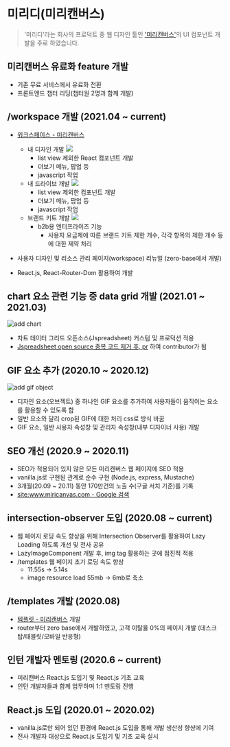 # 미리디(미리캔버스)

> '미리디'라는 회사의 프로덕트 중 웹 디자인 툴인 ['미리캔버스'](http://www.miricanvas.com/design)의 UI 컴포넌트 개발을 주로 하였습니다.

## 미리캔버스 유료화 feature 개발

- 기존 무료 서비스에서 유료화 전환
- 프론트엔드 챕터 리딩(챕터원 2명과 함께 개발)

## /workspace 개발 (2021.04 ~ current)

- [워크스페이스 - 미리캔버스](http://www.miricanvas.com/workspace)

  - 내 디자인 개발
    ![](https://tva1.sinaimg.cn/large/008i3skNgy1gxjaqd5bang30go0afb29.gif)
    - list view 제외한 React 컴포넌트 개발
    - 더보기 메뉴, 팝업 등
    - javascript 작업
  - 내 드라이브 개발
    ![](https://tva1.sinaimg.cn/large/008i3skNgy1gxjar3x4bcg30go0afdrn.gif)
    - list view 제외한 컴포넌트 개발
    - 더보기 메뉴, 팝업 등
    - javascript 작업
  - 브랜드 키트 개발
    ![](https://tva1.sinaimg.cn/large/008i3skNgy1gxjazli8cbg30go0afn2h.gif)
    - b2b용 엔터프라이즈 기능
      - 사용자 요금제에 따른 브랜드 키트 제한 개수, 각각 항목의 제한 개수 등에 대한 제약 처리

- 사용자 디자인 및 리소스 관리 페이지(workspace) 리뉴얼 (zero-base에서 개발)
- React.js, React-Router-Dom 활용하여 개발

## chart 요소 관련 기능 중 data grid 개발 (2021.01 ~ 2021.03)

![add chart](https://tva1.sinaimg.cn/large/008i3skNgy1gxj9e4nhtgg30go0afh30.gif)

- 차트 데이터 그리드 오픈소스(Jspreadsheet) 커스텀 및 프로덕션 적용
- [Jspreadsheet open source 중복 코드 제거 후, pr](https://jhlee910609.github.io/til_everything/docs/me/Open%20source%20contribution#jspread-sheet) 하여 contributor가 됨

## GIF 요소 추가 (2020.10 ~ 2020.12)

![add gif object](https://tva1.sinaimg.cn/large/008i3skNgy1gxj9jabiuug30go0afnpd.gif)

- 디자인 요소(오브젝트) 중 하나인 GIF 요소를 추가하여 사용자들이 움직이는 요소를 활용할 수 있도록 함
- 일반 요소와 달리 crop된 GIF에 대한 처리 css로 방식 바꿈
- GIF 요소, 일반 사용자 속성창 및 관리자 속성창(내부 디자이너 사용) 개발

## SEO 개선 (2020.9 ~ 2020.11)

- SEO가 적용되어 있지 않은 모든 미리캔버스 웹 페이지에 SEO 적용
- vanilla.js로 구현된 관계로 순수 구현 (Node.js, express, Mustache)
- 3개월(20.09 ~ 20.11) 동안 170만건의 노출 수(구글 서치 기준)를 기록
- [site:www.miricanvas.com - Google 검색](https://www.google.com/search?q=site%3Awww.miricanvas.com&oq=site%3Awww.miricanvas.com&aqs=chrome..69i57j69i58.4154j0j7&sourceid=chrome&ie=UTF-8)

## intersection-observer 도입 (2020.08 ~ current)

- 웹 페이지 로딩 속도 향상을 위해 Intersection Observer를 활용하여 Lazy Loading 하도록 개선 및 전사 공유
- LazyImageComponent 개발 후, img tag 활용하는 곳에 점진적 적용
- /templates 웹 페이지 초기 로딩 속도 향상
  - 11.55s -> 5.14s
  - image resource load 55mb -> 6mb로 축소

## /templates 개발 (2020.08)

- [템플릿 - 미리캔버스](https://www.miricanvas.com/templates) 개발
- router부터 zero base에서 개발하였고, 고객 이탈율 0%의 페이지 개발 (데스크탑/태블릿/모바일 반응형)

## 인턴 개발자 멘토링 (2020.6 ~ current)

- 미리캔버스 React.js 도입기 및 React.js 기초 교육
- 인턴 개발자들과 함께 업무하며 1:1 멘토링 진행

## React.js 도입 (2020.01 ~ 2020.02)

- vanilla.js로만 되어 있던 환경에 React.js 도입을 통해 개발 생산성 향샹에 기여
- 전사 개발자 대상으로 React.js 도입기 및 기초 교육 실시
